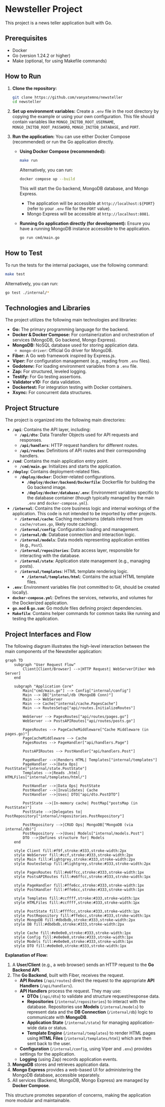 # Newsteller Project

This project is a news teller application built with Go.

## Prerequisites

- Docker
- Go (version 1.24.2 or higher)
- Make (optional, for using Makefile commands)

## How to Run

1.  **Clone the repository:**
    ```bash
    git clone https://github.com/vanyatemno/newsteller
    cd newsteller
    ```
2.  **Set up environment variables:**
    Create a `.env` file in the root directory by copying the example or using your own configuration. This file should contain variables like `MONGO_INITDB_ROOT_USERNAME`, `MONGO_INITDB_ROOT_PASSWORD`, `MONGO_INITDB_DATABASE`, and `PORT`.
3.  **Run the application:**
    You can use either Docker Compose (recommended) or run the Go application directly.

    *   **Using Docker Compose (recommended):**
        ```bash
        make run
        ```
        Alternatively, you can run:
        ```bash
        docker compose up --build
        ```
        This will start the Go backend, MongoDB database, and Mongo Express.
        - The application will be accessible at `http://localhost:${PORT}` (refer to your `.env` file for the `PORT` value).
        - Mongo Express will be accessible at `http://localhost:8081`.

    *   **Running Go application directly (for development):**
        Ensure you have a running MongoDB instance accessible to the application.
        ```bash
        go run cmd/main.go
        ```

## How to Test

To run the tests for the internal packages, use the following command:

```bash
make test
```
Alternatively, you can run:
```bash
go test ./internal/*
```

## Technologies and Libraries

The project utilizes the following main technologies and libraries:

*   **Go:** The primary programming language for the backend.
*   **Docker & Docker Compose:** For containerization and orchestration of services (MongoDB, Go backend, Mongo Express).
*   **MongoDB:** NoSQL database used for storing application data.
    *   `mongo-driver`: Official Go driver for MongoDB.
*   **Fiber:** A Go web framework inspired by Express.js.
*   **Viper:** For configuration management (e.g., reading from `.env` files).
*   **Godotenv:** For loading environment variables from a `.env` file.
*   **Zap:** For structured, leveled logging.
*   **Testify:** For Go testing assertions.
*   **Validator v10:** For data validation.
*   **Dockertest:** For integration testing with Docker containers.
*   **Xsync:** For concurrent data structures.

## Project Structure

The project is organized into the following main directories:

*   **`/api`**: Contains the API layer, including:
    *   **`/api/dto`**: Data Transfer Objects used for API requests and responses.
    *   **`/api/handlers`**: HTTP request handlers for different routes.
    *   **`/api/routes`**: Definitions of API routes and their corresponding handlers.
*   **`/cmd`**: Contains the main application entry point.
    *   **`/cmd/main.go`**: Initializes and starts the application.
*   **`/deploy`**: Contains deployment-related files.
    *   **`/deploy/docker`**: Docker-related configurations.
        *   **`/deploy/docker/backend/Dockerfile`**: Dockerfile for building the Go backend image.
        *   **`/deploy/docker/database/.env`**: Environment variables specific to the database container (though typically managed by the main `.env` and `docker-compose.yml`).
*   **`/internal`**: Contains the core business logic and internal workings of the application. This code is not intended to be imported by other projects.
    *   **`/internal/cache`**: Caching mechanisms (details inferred from `cache/rotues.go`, likely route caching).
    *   **`/internal/config`**: Configuration loading and management.
    *   **`/internal/db`**: Database connection and interaction logic.
    *   **`/internal/models`**: Data models representing application entities (e.g., `Post`).
    *   **`/internal/repositories`**: Data access layer, responsible for interacting with the database.
    *   **`/internal/state`**: Application state management (e.g., managing posts).
    *   **`/internal/templates`**: HTML template rendering logic.
        *   **`/internal/templates/html`**: Contains the actual HTML template files.
*   **`.env`**: Environment variables file (not committed to Git, should be created locally).
*   **`docker-compose.yml`**: Defines the services, networks, and volumes for the Dockerized application.
*   **`go.mod` & `go.sum`**: Go module files defining project dependencies.
*   **`Makefile`**: Contains helper commands for common tasks like running and testing the application.

## Project Interfaces and Flow

The following diagram illustrates the high-level interaction between the main components of the Newsteller application:

```mermaid
graph TD
    subgraph "User Request Flow"
        Client[Client/Browser] -->|HTTP Request| WebServer[Fiber Web Server]
    end

    subgraph "Application Core"
        Main["cmd/main.go"] --> Config["internal/config"]
        Main --> DB["internal/db (MongoDB Conn)"]
        Main --> WebServer
        Main --> Cache["internal/cache.PagesCache"]
        Main --> RoutesSetup["api/routes.InitializeRoutes"]

        WebServer --> PagesRoutes["api/routes/pages.go"]
        WebServer --> PostsAPIRoutes["api/routes/posts.go"]

        PagesRoutes --> PageCacheMiddleware["Cache Middleware (in pages.go)"]
        PageCacheMiddleware --> Cache
        PagesRoutes --> PageHandler["api/handlers.Page"]

        PostsAPIRoutes --> PostHandler["api/handlers.Post"]

        PageHandler -->|Renders HTML| Templates["internal/templates"]
        PageHandler -->|Data Ops| PostState["internal/state.PostState"]
        Templates -->|Reads .html| HTMLFiles["internal/templates/html/"]

        PostHandler -->|Data Ops| PostState
        PostHandler -->|Invalidates| Cache
        PostHandler -->|Uses| DTO["api/dto.PostDTO"]

        PostState -->|In-memory cache| PostMap["postsMap (in PostState)"]
        PostState -->|Delegates to| PostRepository["internal/repositories.PostRepository"]

        PostRepository -->|CRUD Ops| MongoDB["MongoDB (via internal/db)"]
        PostRepository -->|Uses| Models["internal/models.Post"]
        DTO -->|Defines structure for| Models
    end

    style Client fill:#f9f,stroke:#333,stroke-width:2px
    style WebServer fill:#ccf,stroke:#333,stroke-width:2px
    style Main fill:#lightgrey,stroke:#333,stroke-width:2px
    style RoutesSetup fill:#lightgrey,stroke:#333,stroke-width:2px

    style PagesRoutes fill:#e6ffcc,stroke:#333,stroke-width:1px
    style PostsAPIRoutes fill:#e6ffcc,stroke:#333,stroke-width:1px

    style PageHandler fill:#ffe6cc,stroke:#333,stroke-width:1px
    style PostHandler fill:#ffe6cc,stroke:#333,stroke-width:1px

    style Templates fill:#ccffff,stroke:#333,stroke-width:1px
    style HTMLFiles fill:#ccffff,stroke:#333,stroke-width:1px

    style PostState fill:#ffffcc,stroke:#333,stroke-width:1px
    style PostRepository fill:#ffebcc,stroke:#333,stroke-width:1px
    style MongoDB fill:#dbdbdb,stroke:#333,stroke-width:2px
    style DB fill:#dbdbdb,stroke:#333,stroke-width:2px

    style Cache fill:#e0e0e0,stroke:#333,stroke-width:1px
    style Config fill:#e0e0e0,stroke:#333,stroke-width:1px
    style Models fill:#e0e0e0,stroke:#333,stroke-width:1px
    style DTO fill:#e0e0e0,stroke:#333,stroke-width:1px

```



**Explanation of Flow:**

1.  A **User/Client** (e.g., a web browser) sends an HTTP request to the **Go Backend API**.
2.  The **Go Backend**, built with Fiber, receives the request.
    *   **API Routes** (`/api/routes`) direct the request to the appropriate **API Handlers** (`/api/handlers`).
    *   **API Handlers** process the request. They may use:
        *   **DTOs** (`/api/dto`) to validate and structure request/response data.
        *   **Repositories** (`/internal/repositories`) to interact with the database. Repositories use **Models** (`/internal/models`) to represent data and the **DB Connection** (`/internal/db`) logic to communicate with **MongoDB**.
        *   **Application State** (`/internal/state`) for managing application-wide data or status.
        *   **Template Engine** (`/internal/templates`) to render HTML pages using **HTML Files** (`/internal/templates/html`) which are then sent back to the user.
    *   **Configuration** (`/internal/config`, using Viper and `.env`) provides settings for the application.
    *   **Logging** (using Zap) records application events.
3.  **MongoDB** stores and retrieves application data.
4.  **Mongo Express** provides a web-based UI for administering the MongoDB database, accessible separately.
5.  All services (Backend, MongoDB, Mongo Express) are managed by **Docker Compose**.

This structure promotes separation of concerns, making the application more modular and maintainable.
